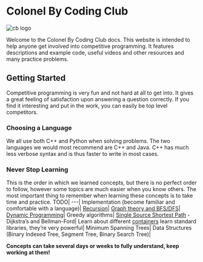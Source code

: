 # Colonel By Coding Club
![cb logo](http://www.ocdsb.ca/sch/schoolLogo/CLB%20Logo.jpg)

Welcome to the Colonel By Coding Club docs. This website is intended to help anyone get involved into competitive programming. It features descriptions and example code, useful videos and other resources and many practice problems.
 
## Getting Started
 
Competitive programming is very fun and not hard at all to get into. It gives a great feeling of satisfaction upon answering a question correctly. If you find it interesting and put in the work, you can easily be top level competitors. 

### Choosing a Language
 
We all use both C++ and Python when solving problems. The two languages we would most recommend are C++ and Java. C++ has much less verbose syntax and is thus faster to write in most cases.
 
### Never Stop Learning
This is the order in which we learned concepts, but there is no perfect order to follow, however some topics are much easier when you know others. The most important thing to remember when learning these concepts is to take time and practice.
TODO|
---|
Implementation (become familiar and comfortable with a language)|
[Recursion](recursion)|
[Graph theory and BFS/DFS](graph)|
[Dynamic Programming](dp)|
Greedy algorithms|
[Single Source Shortest Path](graph) - Dijkstra’s and Bellman-Ford|
Learn about different [containers](stl) learn standard libraries, they’re very powerful|
Minimum Spanning Trees|
Data Structures (Binary Indexed Tree, Segment Tree, Binary Search Tree)|
 
**Concepts can take several days or weeks to fully understand, keep working at them!**